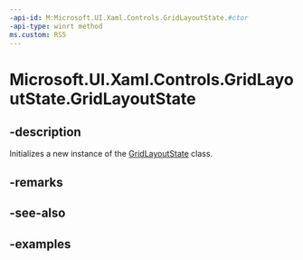 ```yaml
---
-api-id: M:Microsoft.UI.Xaml.Controls.GridLayoutState.#ctor
-api-type: winrt method
ms.custom: RS5
---
```


<!-- Method syntax.
public GridLayoutState.GridLayoutState()
-->

# Microsoft.UI.Xaml.Controls.GridLayoutState.GridLayoutState

## -description

Initializes a new instance of the [GridLayoutState](gridlayoutstate.md) class.

## -remarks

## -see-also

## -examples

